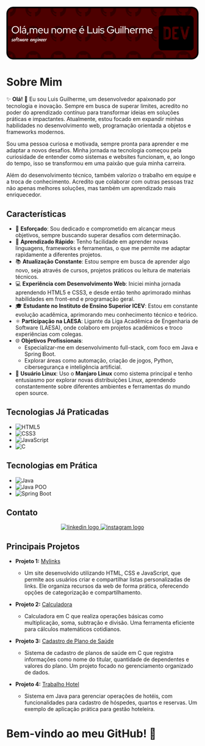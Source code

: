 ![Header](./github-header-image.png)

# Sobre Mim  

✨ **Olá!** 👋 Eu sou Luis Guilherme, um desenvolvedor apaixonado por tecnologia e inovação. Sempre em busca de superar limites, acredito no poder do aprendizado contínuo para transformar ideias em soluções práticas e impactantes. Atualmente, estou focado em expandir minhas habilidades no desenvolvimento web, programação orientada a objetos e frameworks modernos.  

Sou uma pessoa curiosa e motivada, sempre pronta para aprender e me adaptar a novos desafios. Minha jornada na tecnologia começou pela curiosidade de entender como sistemas e websites funcionam, e, ao longo do tempo, isso se transformou em uma paixão que guia minha carreira.  

Além do desenvolvimento técnico, também valorizo o trabalho em equipe e a troca de conhecimento. Acredito que colaborar com outras pessoas traz não apenas melhores soluções, mas também um aprendizado mais enriquecedor.  



## Características  

- 💪 **Esforçado**: Sou dedicado e comprometido em alcançar meus objetivos, sempre buscando superar desafios com determinação.  
- 🚀 **Aprendizado Rápido**: Tenho facilidade em aprender novas linguagens, frameworks e ferramentas, o que me permite me adaptar rapidamente a diferentes projetos.  
- 📚 **Atualização Constante**: Estou sempre em busca de aprender algo novo, seja através de cursos, projetos práticos ou leitura de materiais técnicos.  
- 💻 **Experiência com Desenvolvimento Web**: Iniciei minha jornada aprendendo HTML5 e CSS3, e desde então tenho aprimorado minhas habilidades em front-end e programação geral.  
- 🎓 **Estudante no Instituto de Ensino Superior ICEV**: Estou em constante evolução acadêmica, aprimorando meu conhecimento técnico e teórico.  
- ⚛️ **Participação na LAESA**: Ligante da Liga Acadêmica de Engenharia de Software (LAESA), onde colaboro em projetos acadêmicos e troco experiências com colegas.  
- 🌐 **Objetivos Profissionais**:  
  - Especializar-me em desenvolvimento full-stack, com foco em Java e Spring Boot.  
  - Explorar áreas como automação, criação de jogos, Python, cibersegurança e inteligência artificial.  
- 🐧 **Usuário Linux**: Uso o **Manjaro Linux** como sistema principal e tenho entusiasmo por explorar novas distribuições Linux, aprendendo constantemente sobre diferentes ambientes e ferramentas do mundo open source.  



## Tecnologias Já Praticadas  

- ![HTML5](https://img.shields.io/badge/-HTML5-E34F26?style=flat-square&logo=html5&logoColor=white)  
- ![CSS3](https://img.shields.io/badge/-CSS3-1572B6?style=flat-square&logo=css3&logoColor=white)  
- ![JavaScript](https://img.shields.io/badge/-JavaScript-F7DF1E?style=flat-square&logo=javascript&logoColor=black)  
- ![C](https://img.shields.io/badge/-C-00599C?style=flat-square&logo=c&logoColor=white)  

## Tecnologias em Prática  

- ![Java](https://img.shields.io/badge/-Java-007396?style=flat-square&logo=openjdk&logoColor=white)  
- ![Java POO](https://img.shields.io/badge/-Java_POO-007396?style=flat-square&logo=openjdk&logoColor=white)  
- ![Spring Boot](https://img.shields.io/badge/-Spring_Boot-6DB33F?style=flat-square&logo=springboot&logoColor=white)  



## Contato  

<div align="center">  
  <a href="https://www.linkedin.com/in/luis-guilherme-de-morais-abreu-2b6488300/" target="_blank">  
    <img src="https://img.shields.io/static/v1?message=LinkedIn&logo=linkedin&label=&color=0077B5&logoColor=white&labelColor=&style=for-the-badge" height="25" alt="linkedin logo" />  
  </a>  
  <a href="https://www.instagram.com/l.guih__?igsh=MWhlempibm93Z2s5cQ==" target="_blank">  
    <img src="https://img.shields.io/static/v1?message=Instagram&logo=instagram&label=&color=E4405F&logoColor=white&labelColor=&style=for-the-badge" height="25" alt="instagram logo" />  
  </a>  
</div>  



## Principais Projetos  

- **Projeto 1:** [Mylinks](https://github.com/lguimorais/pagina_mylinks)  
  - Um site desenvolvido utilizando HTML, CSS e JavaScript, que permite aos usuários criar e compartilhar listas personalizadas de links. Ele organiza recursos da web de forma prática, oferecendo opções de categorização e compartilhamento.  

- **Projeto 2:** [Calculadora](https://github.com/lguimorais/calculadora)  
  - Calculadora em C que realiza operações básicas como multiplicação, soma, subtração e divisão. Uma ferramenta eficiente para cálculos matemáticos cotidianos.  

- **Projeto 3:** [Cadastro de Plano de Saúde](https://github.com/lguimorais/cadastro_plano_de_saude)  
  - Sistema de cadastro de planos de saúde em C que registra informações como nome do titular, quantidade de dependentes e valores do plano. Um projeto focado no gerenciamento organizado de dados.  

- **Projeto 4:** [Trabalho Hotel](https://github.com/lguimorais/TrabalhoHotel.git)  
  - Sistema em Java para gerenciar operações de hotéis, com funcionalidades para cadastro de hóspedes, quartos e reservas. Um exemplo de aplicação prática para gestão hoteleira.  



# Bem-vindo ao meu GitHub! 🌟  
